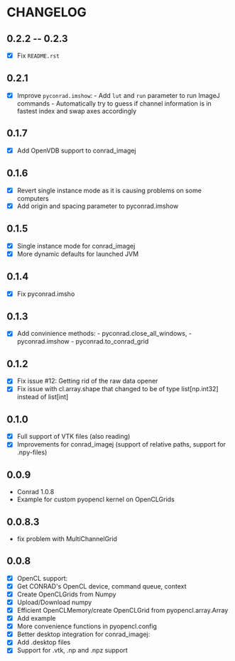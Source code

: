 # CHANGELOG

## 0.2.2 -- 0.2.3
* [x] Fix `README.rst`

## 0.2.1

* [x]  Improve `pyconrad.imshow`:
        -  Add `lut` and `run` parameter to run ImageJ commands
        -  Automatically try to guess if channel information is in fastest index and swap axes accordingly

## 0.1.7

* [x]  Add OpenVDB support to conrad_imagej

## 0.1.6

* [x]  Revert single instance mode as it is causing problems on some computers
* [x]  Add origin and spacing parameter to pyconrad.imshow

## 0.1.5

* [x]  Single instance mode for conrad_imagej
* [x]  More dynamic defaults for launched JVM

## 0.1.4

* [x]  Fix pyconrad.imsho

## 0.1.3

* [x]  Add convinience methods:
        - pyconrad.close_all_windows,
        - pyconrad.imshow
        - pyconrad.to_conrad_grid

## 0.1.2

* [x]  Fix issue #12: Getting rid of the raw data opener
* [x]  Fix issue with cl.array.shape that changed to be of type list[np.int32] instead of list[int]

## 0.1.0

* [x]  Full support of VTK files (also reading)
* [x]  Improvements for conrad_imagej (support of relative paths, support for .npy-files)

## 0.0.9

* Conrad 1.0.8
* Example for custom pyopencl kernel on OpenCLGrids

## 0.0.8.3

* fix problem with MultiChannelGrid

## 0.0.8

* [x]  OpenCL support:
  * [x]  Get CONRAD's OpenCL device, command queue, context
  * [x]  Create OpenCLGrids from Numpy
  * [x]  Upload/Download numpy
  * [x]  Efficient OpenCLMemory/create OpenCLGrid from pyopencl.array.Array
  * [x]  Add example
* [x]  More convenience functions in pyopencl.config
* [x]  Better desktop integration for conrad_imagej:
  * [x]  Add .desktop files
  * [x]  Support for .vtk, .np and  .npz support
